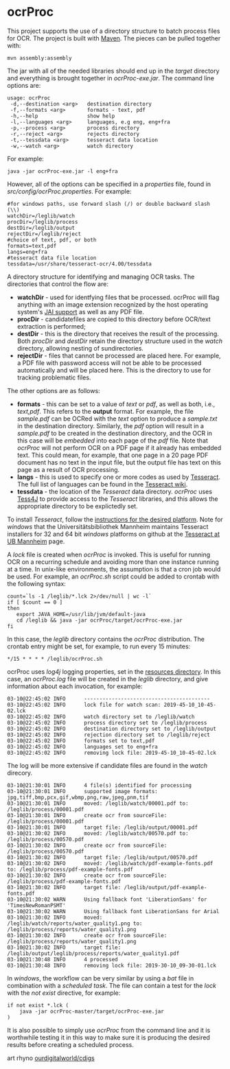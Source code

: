 ocrProc
=======

This project supports the use of a directory structure to batch process
files for OCR. The project is built with [Maven](https://maven.apache.org). The 
pieces can be pulled together with:

```
mvn assembly:assembly
```

The jar with all of the needed libraries should end up in the _target_
directory and everything is brought together in _ocrProc-exe.jar_. 
The command line options are:

    usage: ocrProc
     -d,--destination <arg>   destination directory
     -f,--formats <arg>       formats - text, pdf
     -h,--help                show help
     -l,--languages <arg>     languages, e.g eng, eng+fra
     -p,--process <arg>       process directory
     -r,--reject <arg>        rejects directory
     -t,--tessdata <arg>      tesseract data location
     -w,--watch <arg>         watch directory     

For example:

```
java -jar ocrProc-exe.jar -l eng+fra
```

However, all of the options can be specified in a _properties_ file, found in _src/config/ocrProc.properties_. For example:

```
#for windows paths, use forward slash (/) or double backward slash (\\)
watchDir=/leglib/watch
procDir=/leglib/process
destDir=/leglib/output
rejectDir=/leglib/reject
#choice of text, pdf, or both
formats=text,pdf
langs=eng+fra
#tesseract data file location
tessdata=/usr/share/tesseract-ocr/4.00/tessdata
```

A directory structure for identifying and managing OCR tasks. The directories that control the flow are:

*   **watchDir** - used for identfying files that be processed. ocrProc will flag anything with an image extension recognized by the 
host operating system's [JAI support](https://www.oracle.com/technetwork/java/iio-141084.html) as well as any PDF file.
*   **procDir** - candidatefiles are copied to this directory before OCR/text extraction is performed;
*   **destDir** - this is the directory that receives the result of the processing. Both _procDir_ and _destDir_ retain the 
directory structure used in the _watch_ directory, allowing nesting of sundirectories.
*   **rejectDir** - files that cannot be processed are placed here. For example, a PDF file with password access will not be
able to be processed automatically and will be placed here. This is the directory to use for tracking problematic files.

The other options are as follows:

*   **formats** - this can be set to a value of _text_ or _pdf_, as well as both, i.e., _text,pdf_. This refers to the **output** format. For example, the file _sample.pdf_ can be OCRed with the _text_ option to produce a _sample.txt_ in the destination directory. Similarly, the _pdf_ option will result in a _sample.pdf_ to be created in the destination directory, and the OCR in this case will be _embedded_ into each page of the _pdf_ file. Note that _ocrProc_ will not perform OCR on a PDF page if it already has embedded text. This could mean, for example, that one page in a 20 page PDF document has no text in the input file, but the output file has text on this page as a result of OCR processing.
*   **langs** - this is used to specify one or more codes as used by [Tesseract](https://github.com/tesseract-ocr/). The full list of
languages can be found in the [Tesseract wiki](https://github.com/tesseract-ocr/tesseract/wiki/Data-Files).
*   **tessdata** - the location of the _Tesseract_ data directory. _ocrProc_ uses [Tess4J](http://tess4j.sourceforge.net/) to provide
access to the _Tesseract_ libraries, and this allows the appropriate directory to be explictedly set.

To install _Tesseract_, follow the 
[instructions for the desired platform](https://github.com/tesseract-ocr/tesseract#installing-tesseract). Note for _windows_ 
that the Universitätsbibliothek Mannheim maintains Tesseract installers for 32 and 64 bit _windows_ platforms on github at 
the [Tesseract at UB Mannheim](https://github.com/UB-Mannheim/tesseract/wiki) page.

A _lock_ file is created when _ocrProc_ is invoked. This is useful for running OCR on a recurring schedule and avoiding more than one
instance running at a time. In unix-like environments, the assumption is that a cron job would be used. For example, an _ocrProc.sh_
script could be added to crontab with the following syntax:

```
count=`ls -1 /leglib/*.lck 2>/dev/null | wc -l`
if [ $count == 0 ]
then
   export JAVA_HOME=/usr/lib/jvm/default-java
   cd /leglib && java -jar ocrProc/target/ocrProc-exe.jar
fi
```

In this case, the _leglib_ directory contains the _ocrProc_ distribution. The crontab entry might be set, for example, to run
every 15 minutes:

```
*/15 * * * * /leglib/ocrProc.sh
```

ocrProc uses _log4j_ logging properties, set in the 
[resources directory](https://github.com/OurDigitalWorld/ocrProc/tree/master/src/main/resources). In this case, an _ocrProc.log_ 
file will be created in the _leglib_ directory, and give information about each invocation, for example:

```
03-10@22:45:02 INFO      -----------------------------------------
03-10@22:45:02 INFO      lock file for watch scan: 2019-45-10_10-45-02.lck
03-10@22:45:02 INFO      watch directory set to /leglib/watch
03-10@22:45:02 INFO      process directory set to /leglib/process
03-10@22:45:02 INFO      destination directory set to /leglib/output
03-10@22:45:02 INFO      rejection directory set to /leglib/reject
03-10@22:45:02 INFO      formats set to text,pdf
03-10@22:45:02 INFO      languages set to eng+fra
03-10@22:45:02 INFO      removing lock file: 2019-45-10_10-45-02.lck
```

The log will be more extensive if candidate files are found in the _watch_ direcory.

```
03-10@21:30:01 INFO      4 file(s) identified for processing
03-10@21:30:01 INFO      supported image formats: jpg,tiff,bmp,pcx,gif,wbmp,png,raw,jpeg,pnm,tif
03-10@21:30:01 INFO      moved: /leglib/watch/00001.pdf to: /leglib/process/00001.pdf
03-10@21:30:01 INFO      create ocr from sourceFile: /leglib/process/00001.pdf
03-10@21:30:01 INFO      target file: /leglib/output/00001.pdf
03-10@21:30:02 INFO      moved: /leglib/watch/00570.pdf to: /leglib/process/00570.pdf
03-10@21:30:02 INFO      create ocr from sourceFile: /leglib/process/00570.pdf
03-10@21:30:02 INFO      target file: /leglib/output/00570.pdf
03-10@21:30:02 INFO      moved: /leglib/watch/pdf-example-fonts.pdf to: /leglib/process/pdf-example-fonts.pdf
03-10@21:30:02 INFO      create ocr from sourceFile: /leglib/process/pdf-example-fonts.pdf
03-10@21:30:02 INFO      target file: /leglib/output/pdf-example-fonts.pdf
03-10@21:30:02 WARN      Using fallback font 'LiberationSans' for 'TimesNewRomanPSMT'
03-10@21:30:02 WARN      Using fallback font LiberationSans for Arial
03-10@21:30:02 INFO      moved: /leglib/watch/reports/water_quality1.png to: /leglib/process/reports/water_quality1.png
03-10@21:30:02 INFO      create ocr from sourceFile: /leglib/process/reports/water_quality1.png
03-10@21:30:02 INFO      target file: /leglib/output/leglib/process/reports/water_quality1.pdf
03-10@21:30:48 INFO      4 processed
03-10@21:30:48 INFO      removing lock file: 2019-30-10_09-30-01.lck
```

In _windows_, the workflow can be very similar by using a _bat_ file in combination with a _scheduled task_. The file can
contain a test for the _lock_ with the _not exist_ directive, for example:

```
if not exist *.lck (
    java -jar ocrProc-master/target/ocrProc-exe.jar 
) 
```

It is also possible to simply use _ocrProc_ from the command line and it is worthwhile testing it in this way to make sure it
is producing the desired results before creating a scheduled process.

art rhyno [ourdigitalworld/cdigs](https://github.com/artunit)
